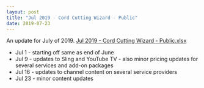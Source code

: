 ```yaml
---
layout: post
title: "Jul 2019 - Cord Cutting Wizard - Public"
date: 2019-07-23
---
```

<p>An update for July of 2019. <a href="/Jul 2019 - Cord Cutting Wizard - Public.xlsx">Jul 2019 - Cord Cutting Wizard - Public.xlsx</a>
  <p>
    <ul>
      <li>Jul 1 - starting off same as end of June
      <li>Jul 9 - updates to Sling and YouTube TV - also minor pricing updates for several services and add-on packages
      <li>Jul 16 - updates to channel content on several service providers
      <li>Jul 23 - minor content updates
    </ul>
